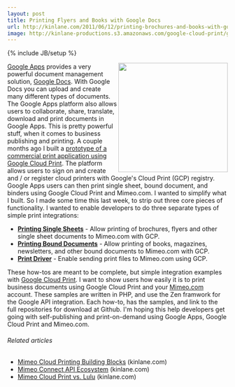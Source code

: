```yaml
---
layout: post
title: Printing Flyers and Books with Google Docs
url: http://kinlane.com/2011/06/12/printing-brochures-and-books-with-google-docs/
image: http://kinlane-productions.s3.amazonaws.com/google-cloud-print/google-cloud-print-2.png
---
```

{% include JB/setup %}
<a href="http://developer.mimeo.com/"><img src="http://kinlane-productions.s3.amazonaws.com/google-cloud-print/google-cloud-print-2.png"  width="250" align="right" /></a><a title="Google Apps" href="http://www.google.com/apps/intl/en/business/index.html">Google Apps</a> provides a very powerful document management solution, <a title="Google Docs" href="https://docs.google.com">Google Docs</a>.
With Google Docs you can upload and create many different types of documents. The Google Apps platform also allows users to collaborate, share, translate, download and print documents in Google Apps. This is pretty powerful stuff, when it comes to business publishing and printing.
A couple months ago I built a <a title="prototype of a commercial print application using google Cloud print" href="http://googlecloudprinters.laneworks.net/">prototype of a commercial print application using Google Cloud Print</a>. The platform allows users to sign on and create and / or register cloud printers with Google's Cloud Print (GCP) registry. Google Apps users can then print single sheet, bound document, and binders using Google Cloud Print and Mimeo.com.
I wanted to simplify what I built. So I made some time this last week, to strip out three core pieces of functionality. I wanted to enable developers to do three separate types of simple print integrations:
<ul>
     <li>
          <strong><a title="Printing Single Sheets" href="http://developer.mimeo.com/blog/blog_detail.php?ID=128">Printing Single Sheets</a></strong> - Allow printing of brochures, flyers and other single sheet documents to Mimeo.com with GCP.
     </li>
     <li>
          <strong><a title="Printing Bound Documents" href="http://developer.mimeo.com/blog/blog_detail.php?ID=129">Printing Bound Documents</a></strong> - Allow printing of books, magazines, newsletters, and other bound documents to Mimeo.com with GCP.
     </li>
     <li>
          <strong><a title="Print Driver" href="http://developer.mimeo.com/blog/blog_detail.php?ID=130">Print Driver</a></strong> - Enable sending print files to Mimeo.com using GCP.
     </li>
</ul>These how-tos are meant to be complete, but simple integration examples with <a title="Google Cloud Print" href="http://code.google.com/apis/cloudprint/docs/overview.html">Google Cloud Print</a>.
I want to show users how easily it is to print business documents using Google Cloud Print and your <a title="Mime.com" href="http://www.mimeo.com">Mimeo.com</a> account.
These samples are written in PHP, and use the Zen framwork for the Google API integration.
Each how-to, has the samples, and link to the full repositories for download at Github. I'm hoping this help developers get going with self-publishing and print-on-demand using Google Apps, Google Cloud Print and Mimeo.com.
<h6 class="zemanta-related-title c1">
     Related articles
</h6>
<ul class="zemanta-article-ul">
     <li class="zemanta-article-ul-li">
          <a href="http://www.kinlane.com/2011/04/mimeo-cloud-printing-building-blocks/">Mimeo Cloud Printing Building Blocks</a> (kinlane.com)
     </li>
     <li class="zemanta-article-ul-li">
          <a href="http://www.kinlane.com/2011/04/mimeo-connect-api-ecosystem/">Mimeo Connect API Ecosystem</a> (kinlane.com)
     </li>
     <li class="zemanta-article-ul-li">
          <a href="http://www.kinlane.com/2011/04/mimeo-cloud-print-vs-lulu/">Mimeo Cloud Print vs. Lulu</a> (kinlane.com)
     </li>
</ul>